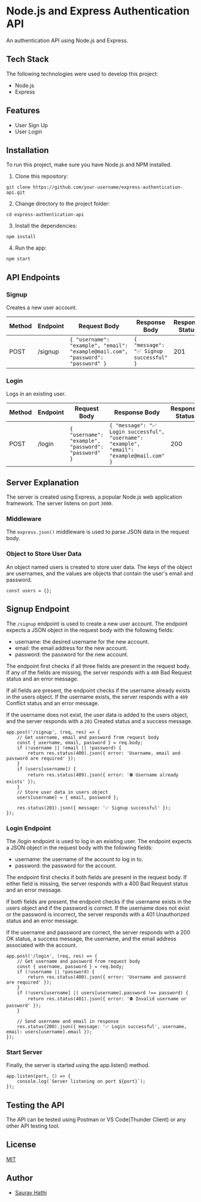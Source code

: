 # Node.js and Express Authentication API
An authentication API using Node.js and Express.

## Tech Stack
The following technologies were used to develop this project:
- Node.js
- Express

## Features
- User Sign Up
- User Login

## Installation
To run this project, make sure you have Node.js and NPM installed.

1. Clone this repository:
```
git clone https://github.com/your-username/express-authentication-api.git
```

2. Change directory to the project folder:
```
cd express-authentication-api
```

3. Install the dependencies:
```
npm install
```

4. Run the app:
```
npm start
```

## API Endpoints

### Signup
Creates a new user account.

| Method | Endpoint | Request Body | Response Body                 | Response Status |
| ------ | -------- | ------------ | ----------------------------- | --------------- |
| POST   | /signup  | `{ "username": "example", "email": "example@mail.com", "password": "password" }` | `{ "message": "✅ Signup successful" }` | 201             |

### Login
Logs in an existing user.

| Method | Endpoint | Request Body                      | Response Body                                                                       | Response Status |
| ------ | -------- | --------------------------------- | ----------------------------------------------------------------------------------- | --------------- |
| POST   | /login   | `{ "username": "example", "password": "password" }` | `{ "message": "✅ Login successful", "username": "example", "email": "example@mail.com" }` | 200             |

## Server Explanation
The server is created using Express, a popular Node.js web application framework. The server listens on port `3000`.

### Middleware
The `express.json()` middleware is used to parse JSON data in the request body.

### Object to Store User Data
An object named users is created to store user data. The keys of the object are usernames, and the values are objects that contain the user's email and password.

```
const users = {};
```

## Signup Endpoint
The `/signup` endpoint is used to create a new user account. The endpoint expects a JSON object in the request body with the following fields:

- username: the desired username for the new account.
- email: the email address for the new account.
- password: the password for the new account.

The endpoint first checks if all three fields are present in the request body. If any of the fields are missing, the server responds with a `400` Bad Request status and an error message.

If all fields are present, the endpoint checks if the username already exists in the users object. If the username exists, the server responds with a `409` Conflict status and an error message.

If the username does not exist, the user data is added to the users object, and the server responds with a `201` Created status and a success message.

```
app.post('/signup', (req, res) => {
    // Get username, email and password from request body
    const { username, email, password } = req.body;
    if (!username || !email || !password) {
        return res.status(400).json({ error: 'Username, email and password are required' });
    }
    if (users[username]) {
        return res.status(409).json({ error: '⛔ Username already exists' });
    }
    // Store user data in users object
    users[username] = { email, password };

    res.status(201).json({ message: '✅ Signup successful' });
});
```

### Login Endpoint
The /login endpoint is used to log in an existing user. The endpoint expects a JSON object in the request body with the following fields:

- username: the username of the account to log in to.
- password: the password for the account.

The endpoint first checks if both fields are present in the request body. If either field is missing, the server responds with a 400 Bad Request status and an error message.

If both fields are present, the endpoint checks if the username exists in the users object and if the password is correct. If the username does not exist or the password is incorrect, the server responds with a 401 Unauthorized status and an error message.

If the username and password are correct, the server responds with a 200 OK status, a success message, the username, and the email address associated with the account.

```
app.post('/login', (req, res) => {
    // Get username and password from request body
    const { username, password } = req.body;
    if (!username || !password) {
        return res.status(400).json({ error: 'Username and password are required' });
    }
    if (!users[username] || users[username].password !== password) {
        return res.status(401).json({ error: '⛔ Invalid username or password' });
    }

    // Send username and email in response
    res.status(200).json({ message: '✅ Login successful', username, email: users[username].email });
});
```

### Start Server
Finally, the server is started using the app.listen() method.

```
app.listen(port, () => {
    console.log(`Server listening on port ${port}`);
});
```

## Testing the API
The API can be tested using Postman or VS Code(Thunder Client) or any other API testing tool.

## License

[MIT](https://choosealicense.com/licenses/mit/)

## Author

- [Saurav Hathi](https://github.com/sauravhathi)